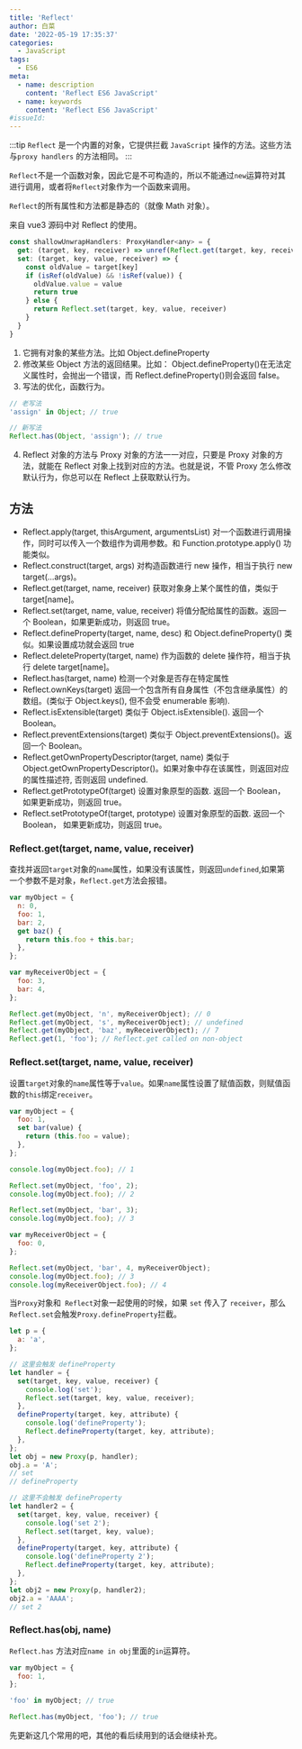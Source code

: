 ```yaml
---
title: 'Reflect'
author: 白菜
date: '2022-05-19 17:35:37'
categories:
  - JavaScript
tags:
  - ES6
meta:
  - name: description
    content: 'Reflect ES6 JavaScript'
  - name: keywords
    content: 'Reflect ES6 JavaScript'
#issueId:
---
```


:::tip
`Reflect` 是一个内置的对象，它提供拦截 `JavaScript` 操作的方法。这些方法与`proxy handlers` 的方法相同。
:::

<!-- more -->

`Reflect`不是一个函数对象，因此它是不可构造的，所以不能通过`new`运算符对其进行调用，或者将`Reflect`对象作为一个函数来调用。

`Reflect`的所有属性和方法都是静态的（就像 Math 对象）。

来自 vue3 源码中对 Reflect 的使用。

```JavaScript
const shallowUnwrapHandlers: ProxyHandler<any> = {
  get: (target, key, receiver) => unref(Reflect.get(target, key, receiver)),
  set: (target, key, value, receiver) => {
    const oldValue = target[key]
    if (isRef(oldValue) && !isRef(value)) {
      oldValue.value = value
      return true
    } else {
      return Reflect.set(target, key, value, receiver)
    }
  }
}
```

1. 它拥有对象的某些方法。比如 Object.defineProperty
2. 修改某些 Object 方法的返回结果。比如： Object.defineProperty()在无法定义属性时，会抛出一个错误，而 Reflect.defineProperty()则会返回 false。
3. 写法的优化，函数行为。

```javascript
// 老写法
'assign' in Object; // true

// 新写法
Reflect.has(Object, 'assign'); // true
```

4. Reflect 对象的方法与 Proxy 对象的方法一一对应，只要是 Proxy 对象的方法，就能在 Reflect 对象上找到对应的方法。也就是说，不管 Proxy 怎么修改默认行为，你总可以在 Reflect 上获取默认行为。

## 方法

- Reflect.apply(target, thisArgument, argumentsList) 对一个函数进行调用操作，同时可以传入一个数组作为调用参数。和 Function.prototype.apply() 功能类似。
- Reflect.construct(target, args) 对构造函数进行 new 操作，相当于执行 new target(...args)。
- Reflect.get(target, name, receiver) 获取对象身上某个属性的值，类似于 target[name]。
- Reflect.set(target, name, value, receiver) 将值分配给属性的函数。返回一个 Boolean，如果更新成功，则返回 true。
- Reflect.defineProperty(target, name, desc) 和 Object.defineProperty() 类似。如果设置成功就会返回 true
- Reflect.deleteProperty(target, name) 作为函数的 delete 操作符，相当于执行 delete target[name]。
- Reflect.has(target, name) 检测一个对象是否存在特定属性
- Reflect.ownKeys(target) 返回一个包含所有自身属性（不包含继承属性）的数组。(类似于 Object.keys(), 但不会受 enumerable 影响).
- Reflect.isExtensible(target) 类似于 Object.isExtensible(). 返回一个 Boolean。
- Reflect.preventExtensions(target) 类似于 Object.preventExtensions()。返回一个 Boolean。
- Reflect.getOwnPropertyDescriptor(target, name) 类似于 Object.getOwnPropertyDescriptor()。如果对象中存在该属性，则返回对应的属性描述符, 否则返回 undefined.
- Reflect.getPrototypeOf(target) 设置对象原型的函数. 返回一个 Boolean， 如果更新成功，则返回 true。
- Reflect.setPrototypeOf(target, prototype) 设置对象原型的函数. 返回一个 Boolean， 如果更新成功，则返回 true。

### Reflect.get(target, name, value, receiver)

查找并返回`target`对象的`name`属性，如果没有该属性，则返回`undefined`,如果第一个参数不是对象，`Reflect.get`方法会报错。

```javascript
var myObject = {
  n: 0,
  foo: 1,
  bar: 2,
  get baz() {
    return this.foo + this.bar;
  },
};

var myReceiverObject = {
  foo: 3,
  bar: 4,
};

Reflect.get(myObject, 'n', myReceiverObject); // 0
Reflect.get(myObject, 's', myReceiverObject); // undefined
Reflect.get(myObject, 'baz', myReceiverObject); // 7
Reflect.get(1, 'foo'); // Reflect.get called on non-object
```

### Reflect.set(target, name, value, receiver)

设置`target`对象的`name`属性等于`value`。如果`name`属性设置了赋值函数，则赋值函数的`this`绑定`receiver`。

```javascript
var myObject = {
  foo: 1,
  set bar(value) {
    return (this.foo = value);
  },
};

console.log(myObject.foo); // 1

Reflect.set(myObject, 'foo', 2);
console.log(myObject.foo); // 2

Reflect.set(myObject, 'bar', 3);
console.log(myObject.foo); // 3

var myReceiverObject = {
  foo: 0,
};

Reflect.set(myObject, 'bar', 4, myReceiverObject);
console.log(myObject.foo); // 3
console.log(myReceiverObject.foo); // 4
```

当`Proxy`对象和` Reflect`对象一起使用的时候，如果 `set` 传入了 `receiver`，那么`Reflect.set`会触发`Proxy.defineProperty`拦截。

```javascript
let p = {
  a: 'a',
};

// 这里会触发 defineProperty
let handler = {
  set(target, key, value, receiver) {
    console.log('set');
    Reflect.set(target, key, value, receiver);
  },
  defineProperty(target, key, attribute) {
    console.log('defineProperty');
    Reflect.defineProperty(target, key, attribute);
  },
};
let obj = new Proxy(p, handler);
obj.a = 'A';
// set
// defineProperty

// 这里不会触发 defineProperty
let handler2 = {
  set(target, key, value, receiver) {
    console.log('set 2');
    Reflect.set(target, key, value);
  },
  defineProperty(target, key, attribute) {
    console.log('defineProperty 2');
    Reflect.defineProperty(target, key, attribute);
  },
};
let obj2 = new Proxy(p, handler2);
obj2.a = 'AAAA';
// set 2
```

### Reflect.has(obj, name)

`Reflect.has` 方法对应`name in obj`里面的`in`运算符。

```javascript
var myObject = {
  foo: 1,
};

'foo' in myObject; // true

Reflect.has(myObject, 'foo'); // true
```

先更新这几个常用的吧，其他的看后续用到的话会继续补充。
